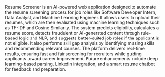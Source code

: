 Resume Screener is an AI-powered web application designed to automate the resume screening process for job roles like Software Developer Intern, Data Analyst, and Machine Learning Engineer. It allows users to upload their resumes, which are then evaluated using machine learning techniques such as TF-IDF and Cosine Similarity. The system predicts eligibility, calculates a resume score, detects fraudulent or AI-generated content through rule-based logic and NLP, and suggests better-suited job roles if the applicant is not eligible. It also performs skill gap analysis by identifying missing skills and recommending relevant courses. The platform delivers real-time results, ensuring fast and fair screening for recruiters while guiding applicants toward career improvement. Future enhancements include deep learning-based parsing, LinkedIn integration, and a smart resume chatbot for feedback and preparation.


             

